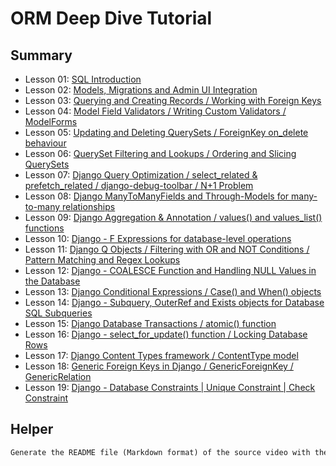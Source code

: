 # ORM Deep Dive Tutorial

## Summary

- Lesson 01: [SQL Introduction](./notes/lesson-01.md)
- Lesson 02: [Models, Migrations and Admin UI Integration](./notes/lesson-02.md)
- Lesson 03: [Querying and Creating Records / Working with Foreign Keys](./notes/lesson-03.md)
- Lesson 04: [Model Field Validators / Writing Custom Validators / ModelForms](./notes/lesson-04.md)
- Lesson 05: [Updating and Deleting QuerySets / ForeignKey on_delete behaviour](./notes/lesson-05.md)
- Lesson 06: [QuerySet Filtering and Lookups / Ordering and Slicing QuerySets](./notes/lesson-06.md)
- Lesson 07: [Django Query Optimization / select_related & prefetch_related / django-debug-toolbar / N+1 Problem](./notes/lesson-07.md)
- Lesson 08: [Django ManyToManyFields and Through-Models for many-to-many relationships](./notes/lesson-08.md)
- Lesson 09: [Django Aggregation & Annotation / values() and values_list() functions](./notes/lesson-09.md)
- Lesson 10: [Django - F Expressions for database-level operations](./notes/lesson-10.md)
- Lesson 11: [Django Q Objects / Filtering with OR and NOT Conditions / Pattern Matching and Regex Lookups](./notes/lesson-11.md)
- Lesson 12: [Django - COALESCE Function and Handling NULL Values in the Database](./notes/lesson-12.md)
- Lesson 13: [Django Conditional Expressions / Case() and When() objects](./notes/lesson-13.md)
- Lesson 14: [Django - Subquery, OuterRef and Exists objects for Database SQL Subqueries](./notes/lesson-14.md)
- Lesson 15: [Django Database Transactions / atomic() function](./notes/lesson-15.md)
- Lesson 16: [Django - select_for_update() function / Locking Database Rows](./notes/lesson-16.md)
- Lesson 17: [Django Content Types framework / ContentType model](./notes/lesson-17.md)
- Lesson 18: [Generic Foreign Keys in Django / GenericForeignKey / GenericRelation](./notes/lesson-18.md)
- Lesson 19: [Django - Database Constraints | Unique Constraint | Check Constraint](./notes/lesson-19.md)

## Helper

```txt
Generate the README file (Markdown format) of the source video with the key concepts and all examples (with code) of the explained topics
```
